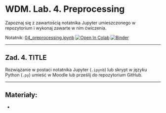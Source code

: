 # WDM. Lab. 4. Preprocessing

Zapoznaj się z zawartością notatnika Jupyter umieszczonego w repozytorium  i wykonaj zawarte w nim ćwiczenia.

Notatnik: [04_preprocessing.ipynb](https://github.com/IS-UMK/wdm_23_lab_04/blob/master/04_preprocessing.ipynb)
[![Open In Colab](https://colab.research.google.com/assets/colab-badge.svg)](https://colab.research.google.com/github/IS-UMK/wdm_23_lab_04/blob/master/04_preprocessing.ipynb) [![Binder](https://mybinder.org/badge_logo.svg)](https://mybinder.org/v2/gh/IS-UMK/wdm_23_lab_04/master?filepath=04_preprocessing.ipynb)

---

## Zad. 4. TITLE


Rozwiązanie w postaci notatnika Jupyter (``.ipynb``) lub skrypt w języku Python (``.py``) umieść w Moodle lub prześlij do repozytorium GitHub.

---
## Materiały:

* 

